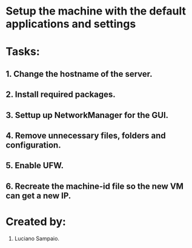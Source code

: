 # Setup the machine with the default applications and settings

# Tasks:

## 1. Change the hostname of the server.

## 2. Install required packages.

## 3. Settup up NetworkManager for the GUI.

## 4. Remove unnecessary files, folders and configuration.

## 5. Enable UFW.

## 6. Recreate the machine-id file so the new VM can get a new IP.

# Created by: 

1. Luciano Sampaio.
